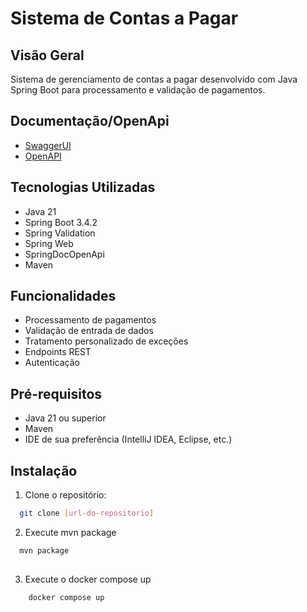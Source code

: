 # Sistema de Contas a Pagar

## Visão Geral
Sistema de gerenciamento de contas a pagar desenvolvido com Java Spring Boot para processamento e validação de pagamentos.

## Documentação/OpenApi
- [SwaggerUI](http://localhost:8080/api-doc.html)
- [OpenAPI](http://localhost:8080/v3/api-docs)

## Tecnologias Utilizadas
- Java 21
- Spring Boot 3.4.2
- Spring Validation
- Spring Web
- SpringDocOpenApi
- Maven

## Funcionalidades
- Processamento de pagamentos
- Validação de entrada de dados
- Tratamento personalizado de exceções
- Endpoints REST
- Autenticação

## Pré-requisitos
- Java 21 ou superior
- Maven
- IDE de sua preferência (IntelliJ IDEA, Eclipse, etc.)

## Instalação
1. Clone o repositório:
```bash
  git clone [url-do-repositorio]
```
2. Execute mvn package
```bash 
  mvn package
   
```
3. Execute o docker compose up
```bash
    docker compose up
```
